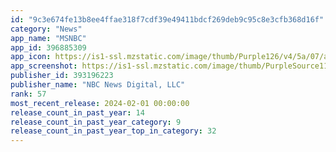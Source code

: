 ```yaml
---
id: "9c3e674fe13b8ee4ffae318f7cdf39e49411bdcf269deb9c95c8e3cfb368d16f"
category: "News"
app_name: "MSNBC"
app_id: 396885309
app_icon: https://is1-ssl.mzstatic.com/image/thumb/Purple126/v4/5a/07/aa/5a07aa4a-2289-5f29-e30b-0a8fefba0af4/AppIcon-1x_U007emarketing-0-7-0-0-0-85-220-0.png/1024x1024bb.png
app_screenshot: https://is1-ssl.mzstatic.com/image/thumb/PurpleSource116/v4/bb/77/e9/bb77e9b9-0249-d348-db17-9d0afeb69ffb/6ac729f0-66e2-424b-9b86-636bf318d4ff_1242x2688bb__U00283_U0029.png/1242x2688bb.png
publisher_id: 393196223
publisher_name: "NBC News Digital, LLC"
rank: 57
most_recent_release: 2024-02-01 00:00:00
release_count_in_past_year: 14
release_count_in_past_year_category: 9
release_count_in_past_year_top_in_category: 32
---
```

